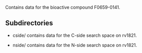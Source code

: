 Contains data for the bioactive compound F0659-0141.

## Subdirectories

- cside/ contains data for the C-side search space on rv1821.

- nside/ contains data for the N-side search space on rv1821.

